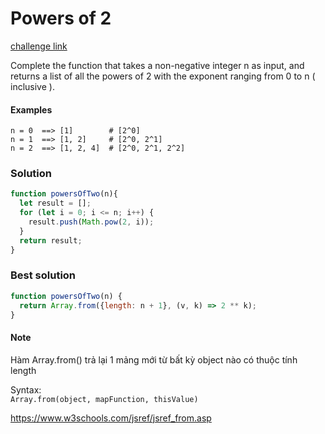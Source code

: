 Powers of 2
===

[challenge link](https://www.codewars.com/kata/57a083a57cb1f31db7000028/javascript)

Complete the function that takes a non-negative integer n as input, and returns a list of all the powers of 2 with the exponent ranging from 0 to n ( inclusive ).

#### Examples
```
n = 0  ==> [1]        # [2^0]
n = 1  ==> [1, 2]     # [2^0, 2^1]
n = 2  ==> [1, 2, 4]  # [2^0, 2^1, 2^2]
```

### Solution
```javascript
function powersOfTwo(n){
  let result = [];
  for (let i = 0; i <= n; i++) {
    result.push(Math.pow(2, i));
  }
  return result;
}
```

### Best solution
```javascript
function powersOfTwo(n) {
  return Array.from({length: n + 1}, (v, k) => 2 ** k);
}
```

#### Note
Hàm Array.from() trả lại 1 mảng mới từ bất kỳ object nào có thuộc tính length

Syntax:  
`Array.from(object, mapFunction, thisValue)`

https://www.w3schools.com/jsref/jsref_from.asp